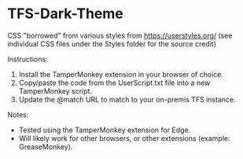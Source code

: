 # TFS-Dark-Theme

CSS "borrowed" from various styles from https://userstyles.org/
(see individual CSS files under the Styles folder for the source credit)

Instructions:
1. Install the TamperMonkey extension in your browser of choice.
2. Copy/paste the code from the UserScript.txt file into a new TamperMonkey script.
3. Update the @match URL to match to your on-premis TFS instance.

Notes:
- Tested using the TamperMonkey extension for Edge.
- Will likely work for other browsers, or other extensions (example: GreaseMonkey).
